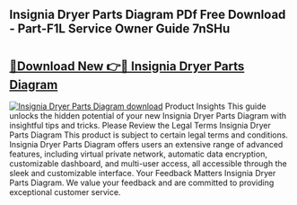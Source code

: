 ## Insignia Dryer Parts Diagram PDf Free Download - Part-F1L Service Owner Guide 7nSHu

# <h2><a href="http://dfsfvb.blite.top/?on=Insignia+Dryer+Parts+Diagram">🔗Download New 👉🔴 Insignia Dryer Parts Diagram</a></h2>

[![Insignia Dryer Parts Diagram download](https://i.imgur.com/lujVjoI.png)](http://dfsfvb.blite.top/?on=Insignia+Dryer+Parts+Diagram)
Product Insights This guide unlocks the hidden potential of your new Insignia Dryer Parts Diagram with insightful tips and tricks. Please Review the Legal Terms Insignia Dryer Parts Diagram This product is subject to certain legal terms and conditions. Insignia Dryer Parts Diagram offers users an extensive range of advanced features, including virtual private network, automatic data encryption, customizable dashboard, and multi-user access, all accessible through the sleek and customizable interface. Your Feedback Matters Insignia Dryer Parts Diagram. We value your feedback and are committed to providing exceptional customer service.
